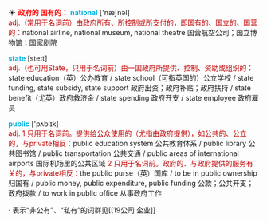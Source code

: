 ☀ <font color="red">**政府的 国有的：**</font>
<font color="sky blue">**national**</font> ['næʃnəl]  
<font color="#c00000">adj.（常用于名词前）由政府所有、所控制或所支付的，即国有的、国立的、国营的：</font>national airline, national museum, national theatre 国营航空公司；国立博物馆；国家剧院

<font color="sky blue">**state**</font> [steɪt]  
<font color="#c00000">adj.（也可用State，只用于名词前）由一国政府所提供、控制、资助或组织的：</font>state education（英）公办教育 / state school（可指英国的）公立学校 / state funding, state subsidy, state support 政府出资；政府补贴；政府扶持 / state benefit（尤英）政府救济金 / state spending 政府开支 / state employee 政府雇员 

<font color="sky blue">**public**</font> ['pʌblɪk]  
<font color="#c00000">adj. 1 只用于名词前。提供给公众使用的（尤指由政府提供），如公共的、公立的，与private相反：</font>public education system 公共教育体系 / public library 公共图书馆 / public transportation 公共交通 / public areas of international airports 国际机场里的公共区域 <font color="#c00000">2 只用于名词前。政府的、与政府提供的服务有关的，与private相反：</font>the public purse（英）国库 / to be in public ownership 归国有 / public money, public expenditure, public funding 公款；公共开支；政府拨款 / to work in public office 从事政府工作

· 表示“非公有”、“私有”的词群见[[19公司 企业]]

